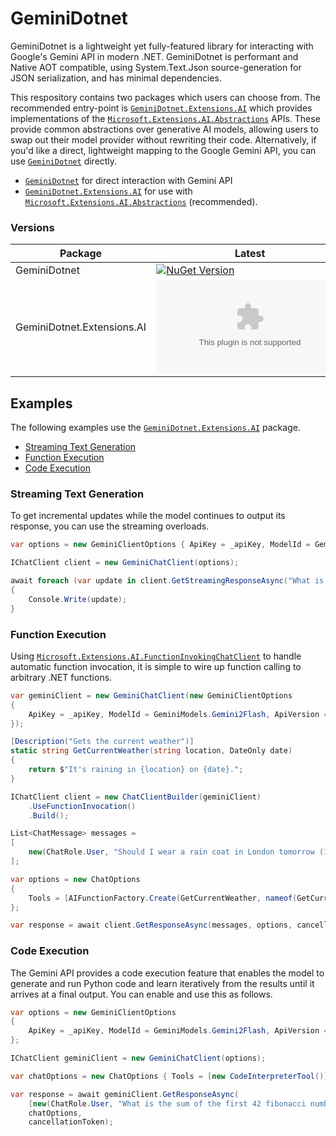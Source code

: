 # GeminiDotnet

GeminiDotnet is a lightweight yet fully-featured library for interacting with Google's Gemini API in modern .NET. GeminiDotnet is performant and Native AOT compatible, using System.Text.Json source-generation for JSON serialization, and has minimal dependencies.

This respository contains two packages which users can choose from. The recommended entry-point is [`GeminiDotnet.Extensions.AI`](./src/GeminiDotnet.Extensions.AI) which provides implementations of the [`Microsoft.Extensions.AI.Abstractions`](https://www.nuget.org/packages/Microsoft.Extensions.AI.Abstractions/) APIs. These provide common abstractions over generative AI models, allowing users to swap out their model provider without rewriting their code. Alternatively, if you'd like a direct, lightweight mapping to the Google Gemini API, you can use [`GeminiDotnet`](./src/GeminiDotnet) directly.

- [`GeminiDotnet`](./src/GeminiDotnet) for direct interaction with Gemini API
- [`GeminiDotnet.Extensions.AI`](./src/GeminiDotnet.Extensions.AI) for use with [`Microsoft.Extensions.AI.Abstractions`](https://devblogs.microsoft.com/dotnet/introducing-microsoft-extensions-ai-preview/) (recommended).

### Versions

| Package | Latest | Downloads |
| --- | --- | --- |
| GeminiDotnet | [![NuGet Version](https://img.shields.io/nuget/v/GeminiDotnet)](https://www.nuget.org/packages/GeminiDotnet) | [![NuGet Downloads](https://img.shields.io/nuget/dt/GeminiDotnet)](https://www.nuget.org/packages/GeminiDotnet)|
| GeminiDotnet.Extensions.AI | [![NuGet Version](https://img.shields.io/nuget/v/GeminiDotnet.Extensions.AI)](https://www.nuget.org/packages/GeminiDotnet.Extensions.AI) | [![NuGet Downloads](https://img.shields.io/nuget/dt/GeminiDotnet.Extensions.AI)](https://www.nuget.org/packages/GeminiDotnet.Extensions.AI)

## Examples

The following examples use the [`GeminiDotnet.Extensions.AI`](https://www.nuget.org/packages/GeminiDotnet.Extensions.AI) package.

- [Streaming Text Generation](#streaming-text-generation)
- [Function Execution](#function-execution)
- [Code Execution](#code-execution)

### Streaming Text Generation

To get incremental updates while the model continues to output its response, you can use the streaming overloads.

```cs
var options = new GeminiClientOptions { ApiKey = _apiKey, ModelId = GeminiModels.Gemini2Flash };

IChatClient client = new GeminiChatClient(options);

await foreach (var update in client.GetStreamingResponseAsync("What is AI?"))
{
    Console.Write(update);
}
```

### Function Execution

Using [`Microsoft.Extensions.AI.FunctionInvokingChatClient`](https://learn.microsoft.com/en-us/dotnet/api/microsoft.extensions.ai.functioninvokingchatclient) to handle automatic function invocation, it is simple to wire up function calling to arbitrary .NET functions.

```cs
var geminiClient = new GeminiChatClient(new GeminiClientOptions
{
    ApiKey = _apiKey, ModelId = GeminiModels.Gemini2Flash, ApiVersion = GeminiApiVersions.V1Beta
});

[Description("Gets the current weather")]
static string GetCurrentWeather(string location, DateOnly date)
{
    return $"It's raining in {location} on {date}.";
}

IChatClient client = new ChatClientBuilder(geminiClient)
    .UseFunctionInvocation()
    .Build();

List<ChatMessage> messages =
[
    new(ChatRole.User, "Should I wear a rain coat in London tomorrow (1st Oct, 2000)? Get the current weather if needed.")
];

var options = new ChatOptions
{
    Tools = [AIFunctionFactory.Create(GetCurrentWeather, nameof(GetCurrentWeather))]
};

var response = await client.GetResponseAsync(messages, options, cancellationToken);
```

### Code Execution

The Gemini API provides a code execution feature that enables the model to generate and run Python code and learn iteratively from the results until it arrives at a final output. You can enable and use this as follows.

```cs
var options = new GeminiClientOptions
{
    ApiKey = _apiKey, ModelId = GeminiModels.Gemini2Flash, ApiVersion = GeminiApiVersions.V1Beta
};

IChatClient geminiClient = new GeminiChatClient(options);

var chatOptions = new ChatOptions { Tools = [new CodeInterpreterTool()] };

var response = await geminiClient.GetResponseAsync(
    [new(ChatRole.User, "What is the sum of the first 42 fibonacci numbers? Generate and run code to do the calculation.")],
    chatOptions,
    cancellationToken);
```

